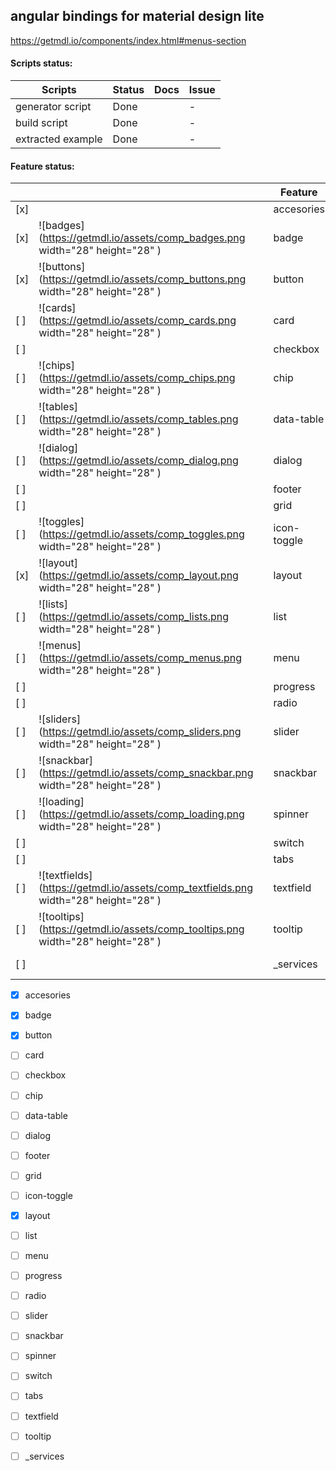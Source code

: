 ## angular bindings for material design lite
https://getmdl.io/components/index.html#menus-section

#### Scripts status:

| Scripts          | Status                              | Docs         | Issue          |
|------------------|-------------------------------------|--------------|----------------|
| generator script |                             Done    |              |              - |
| build script     |                             Done    |              |              - |
| extracted example|                             Done    |              |              - |


#### Feature status:
|     |                                                                   |  | Feature          | Status                              | Docs         | Issue          |
|-----|-------------------------------------------------------------------|--|------------------|-------------------------------------|--------------|----------------|
| [x] |                                                                   |  | accesories       |                             Done    |              |              - |
| [x] | ![badges](https://getmdl.io/assets/comp_badges.png width="28" height="28" )               |  | badge            |                             Done    |              |              - |
| [x] | ![buttons](https://getmdl.io/assets/comp_buttons.png width="28" height="28" )             |  | button           |                             Done    |              |              - |
| [ ] | ![cards](https://getmdl.io/assets/comp_cards.png width="28" height="28" )                 |  | card             |                            To Do    |              |              - |
| [ ] |                                                                   |  | checkbox         |                            To Do    |              |              - |
| [ ] | ![chips](https://getmdl.io/assets/comp_chips.png width="28" height="28" )                 |  | chip             |                            To Do    |              |              - |
| [ ] | ![tables](https://getmdl.io/assets/comp_tables.png width="28" height="28" )               |  | data-table       |                            To Do    |              |              - |
| [ ] | ![dialog](https://getmdl.io/assets/comp_dialog.png width="28" height="28" )               |  | dialog           |                            To Do    |              |              - |
| [ ] |                                                                   |  | footer           |                            To Do    |              |              - |
| [ ] |                                                                   |  | grid             |                            To Do    |              |              - |
| [ ] | ![toggles](https://getmdl.io/assets/comp_toggles.png width="28" height="28" )             |  | icon-toggle      |                            To Do    |              |              - |
| [x] | ![layout](https://getmdl.io/assets/comp_layout.png width="28" height="28" )               |  | layout           |                             Done    |              |              - |
| [ ] | ![lists](https://getmdl.io/assets/comp_lists.png width="28" height="28" )                 |  | list             |                            To Do    |              |              - |
| [ ] | ![menus](https://getmdl.io/assets/comp_menus.png width="28" height="28" )                 |  | menu             |                            To Do    |              |              - |
| [ ] |                                                                   |  | progress         |                            To Do    |              |              - |
| [ ] |                                                                   |  | radio            |                            To Do    |              |              - |
| [ ] | ![sliders](https://getmdl.io/assets/comp_sliders.png width="28" height="28" )             |  | slider           |                            To Do    |              |              - |
| [ ] | ![snackbar](https://getmdl.io/assets/comp_snackbar.png width="28" height="28" )           |  | snackbar         |                            To Do    |              |              - |
| [ ] | ![loading](https://getmdl.io/assets/comp_loading.png width="28" height="28" )             |  | spinner          |                            To Do    |              |              - |
| [ ] |                                                                   |  | switch           |                            To Do    |              |              - |
| [ ] |                                                                   |  | tabs             |                            To Do    |              |              - |
| [ ] | ![textfields](https://getmdl.io/assets/comp_textfields.png width="28" height="28" )       |  | textfield        |                            To Do    |              |              - |
| [ ] | ![tooltips](https://getmdl.io/assets/comp_tooltips.png width="28" height="28" )           |  | tooltip          |                            To Do    |              |              - |
| [ ] |                                                                   |  | _services        |                        In Progress  |              |              - |


- [x] accesories 
- [x] badge      
- [x] button     
- [ ] card       
- [ ] checkbox   
- [ ] chip       
- [ ] data-table 
- [ ] dialog     
- [ ] footer     
- [ ] grid       
- [ ] icon-toggle
- [x] layout     
- [ ] list       
- [ ] menu       
- [ ] progress   
- [ ] radio      
- [ ] slider     
- [ ] snackbar   
- [ ] spinner    
- [ ] switch     
- [ ] tabs       
- [ ] textfield  
- [ ] tooltip    
- [ ] _services  









